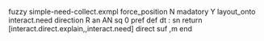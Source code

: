 fuzzy simple-need-collect.exmpl
   force_position N
   madatory Y
   layout_onto interact.need
   direction R
   an AN
   sq 0
   pref 
   def 
    dt :
    sn 
    return [interact.direct.explain,,interact.need]
    direct 
   suf ,m
end
